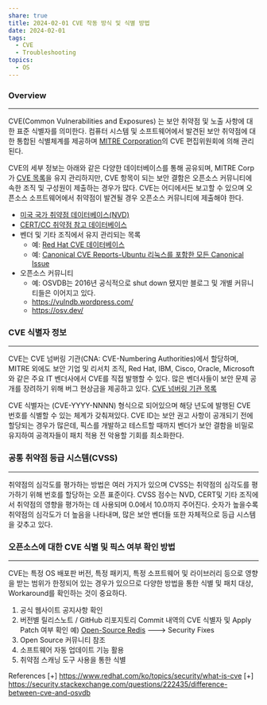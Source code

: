 ```yaml
---
share: true
title: 2024-02-01 CVE 작동 방식 및 식별 방법
date: 2024-02-01
tags:
  - CVE
  - Troubleshooting
topics:
  - OS
---
```



### Overview
---
CVE(Common Vulnerabilities and Exposures) 는 보안 취약점 및 노출 사항에 대한 표준 식별자를 의미한다.
컴퓨터 시스템 및 소프트웨어에서 발견된 보안 취약점에 대한 통합된 식별체계를 제공하며 [MITRE Corporation](https://cve.mitre.org/)의 CVE 편집위원회에 의해 관리된다.

CVE의 세부 정보는 아래와 같은 다양한 데이터베이스를 통해 공유되며, MITRE Corp가 [CVE 목록](https://cve.mitre.org/cve/)을 유지 관리하지만, CVE 항목이 되는 보안 결함은 오픈소스 커뮤니티에 속한 조직 및 구성원이 제출하는 경우가 많다. CVE는 어디에서든 보고할 수 있으며 오픈소스 소프트웨어에서 취약점이 발견될 경우 오픈소스 커뮤니티에 제출해야 한다.

- [미국 국가 취약점 데이터베이스(NVD)](https://nvd.nist.gov/)
- [CERT/CC 취약점 참고 데이터베이스](https://www.kb.cert.org/vuls/)
- 벤더 및 기타 조직에서 유지 관리되는 목록
	- 예: [Red Hat CVE 데이터베이스](https://access.redhat.com/security/security-updates/cve)
	- 예: [Canonical CVE Reports-Ubuntu 리눅스를 포함한 모든 Canonical Issue](https://ubuntu.com/security/cves)
- 오픈소스 커뮤니티
	- 예: OSVDB는 2016년 공식적으로 shut down 됐지만 블로그 및 개별 커뮤니티들은 이어지고 있다. 
	- https://vulndb.wordpress.com/
	- https://osv.dev/


### CVE 식별자 정보
---
CVE는 CVE 넘버링 기관(CNA: CVE-Numbering Authorities)에서 할당하며, MITRE 외에도 보안 기업 및 리서치 조직, Red Hat, IBM, Cisco, Oracle, Microsoft와 같은 주요 IT 벤더사에서 CVE를 직접 발행할 수 있다. 많은 벤더사들이 보안 문제 공개를 장려하기 위해 버그 현상금을 제공하고 있다. [CVE 넘버링 기관 목록](https://www.cve.org/ReportRequest/ReportRequestForNonCNAs)

CVE 식별자는 (CVE-YYYY-NNNN) 형식으로 되어있으며 해당 년도에 발행된 CVE 번호를 식별할 수 있는 체계가 갖춰져있다. CVE ID는 보안 권고 사항이 공개되기 전에 할당되는 경우가 많은데, 픽스를 개발하고 테스트할 때까지 벤더가 보안 결함을 비밀로 유지하여 공격자들이 패치 적용 전 악용할 기회를 최소화한다.


### 공통 취약점 등급 시스템(CVSS)
---
취약점의 심각도를 평가하는 방법은 여러 가지가 있으며 CVSS는 취약점의 심각도를 평가하기 위해 번호를 할당하는 오픈 표준이다. CVSS 점수는 NVD, CERT및 기타 조직에서 취약점의 영향을 평가하는 데 사용되며 0.0에서 10.0까지 주어진다. 숫자가 높을수록 취약점의 심각도가 더 높음을 나타내며, 많은 보안 벤더들 또한 자체적으로 등급 시스템을 갖추고 있다.


### 오픈소스에 대한 CVE 식별 및 픽스 여부 확인 방법
---
CVE는 특정 OS 배포판 버전, 특정 패키지, 특정 소프트웨어 및 라이브러리 등으로 영향을 받는 범위가 한정되어 있는 경우가 있으므로 다양한 방법을 통한 식별 및 패치 대상, Workaround를 확인하는 것이 중요하다.

1. 공식 웹사이트 공지사항 확인 
2. 버전별 릴리스노트 / GitHub 리포지토리 Commit 내역의 CVE 식별자 및 Apply Patch 여부 확인
	예) [Open-Source Redis](https://github.com/redis/redis/releases) ---> Security Fixes
3. Open Source 커뮤니티 참조
4. 소프트웨어 자동 업데이트 기능 활용
5. 취약점 스캐닝 도구 사용을 통한 식별



References
[+] https://www.redhat.com/ko/topics/security/what-is-cve
[+] https://security.stackexchange.com/questions/222435/difference-between-cve-and-osvdb